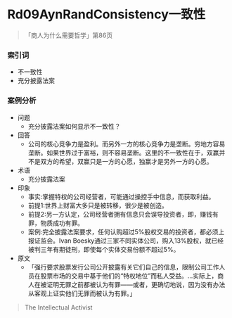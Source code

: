 # Rd09AynRandConsistency一致性

> 「商人为什么需要哲学」第86页

### 索引词
- 不一致性
- 充分披露法案

### 案例分析
- 问题
    + 充分披露法案如何显示不一致性？
- 回答
    + 公司的核心竞争力是盈利。而另外一方的核心竞争力是垄断。穷地方容易垄断。如果世界过于富裕，则不容易垄断。这里的不一致性在于，双赢并不是双方的希望，双赢只是一方的心愿，独赢才是另外一方的心愿。
- 术语
    + 充分披露法案
- 印象
    + 事实:掌握特权的公司经营者，可能通过操控手中信息，而获取利益。
    + 前提1:世界上财富大多只是被转移，很少是被创造。
    + 前提2:另一方认定，公司经营者拥有信息只会误导投资者，即，赚钱有罪，物质成功有罪。
    + 案例:完全披露法案要求，任何认购超过5%股权交易的投资者，都必须上报证监会。Ivan Boesky通过三家不同实体公司，购入13%股权，就已经被判三年有期徒刑，即使每个实体交易份额不超过5%。
- 原文
    + 「强行要求股票发行公司公开披露有关它们自己的信息，限制公司工作人员在股票市场的交易中基于他们的“特权地位”而私人受益。...实际上，商人在被证明无罪之前都被认为有罪——或者，更确切地说，因为没有办法从客观上证实他们无罪而被认为有罪。」

> The Intellectual Activist